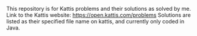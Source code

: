 This repository is for Kattis problems and their solutions as solved by me.
Link to the Kattis website: https://open.kattis.com/problems
Solutions are listed as their specified file name on kattis, and currently only coded in Java.
